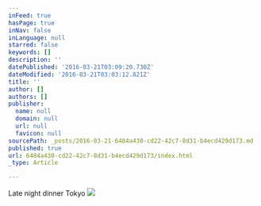 ```yaml
---
inFeed: true
hasPage: true
inNav: false
inLanguage: null
starred: false
keywords: []
description: ''
datePublished: '2016-03-21T03:09:20.730Z'
dateModified: '2016-03-21T03:03:12.821Z'
title: ''
author: []
authors: []
publisher:
  name: null
  domain: null
  url: null
  favicon: null
sourcePath: _posts/2016-03-21-6484a430-cd22-42c7-8d31-b4ecd429d173.md
published: true
url: 6484a430-cd22-42c7-8d31-b4ecd429d173/index.html
_type: Article

---
```

Late night dinner Tokyo
![](https://the-grid-user-content.s3-us-west-2.amazonaws.com/d8d8ac40-9235-4b79-99dc-6270ceb59859.jpg)